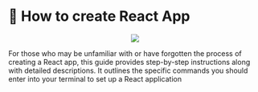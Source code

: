 
# 💙 How to create React App

<p align="center">
  <a href="https://skillicons.dev">
    <img src="https://skillicons.dev/icons?i=react,vite" />
  </a>
</p>
For those who may be unfamiliar with or have forgotten the process of creating a React app, this guide provides step-by-step instructions along with detailed descriptions. It outlines the specific commands you should enter into your terminal to set up a React application
